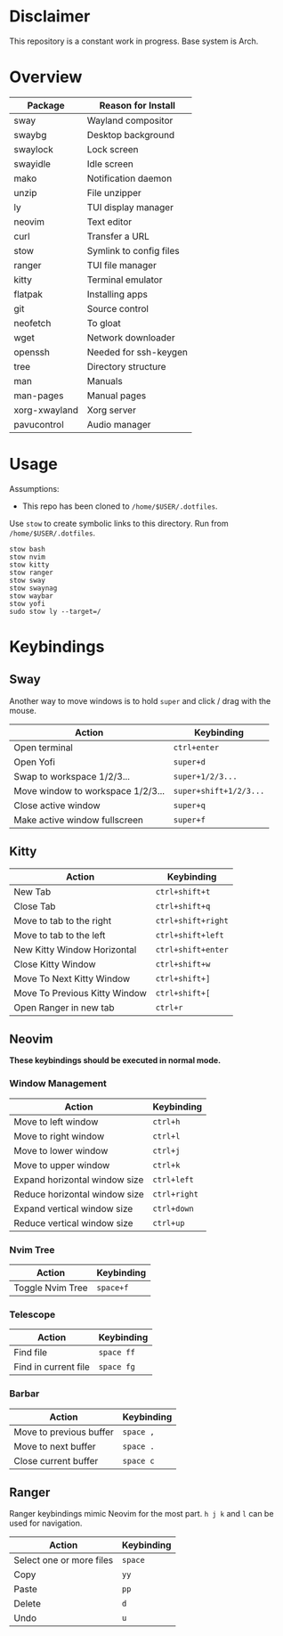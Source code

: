 # Disclaimer

This repository is a constant work in progress. Base system is Arch.

# Overview

| Package       | Reason for Install       |
|---------------|--------------------------|
| sway          | Wayland compositor
| swaybg        | Desktop background
| swaylock      | Lock screen
| swayidle      | Idle screen
| mako          | Notification daemon
| unzip         | File unzipper
| ly            | TUI display manager
| neovim        | Text editor
| curl          | Transfer a URL
| stow          | Symlink to config files
| ranger        | TUI file manager
| kitty         | Terminal emulator
| flatpak       | Installing apps
| git           | Source control
| neofetch      | To gloat
| wget          | Network downloader
| openssh       | Needed for ssh-keygen
| tree          | Directory structure
| man           | Manuals
| man-pages     | Manual pages
| xorg-xwayland | Xorg server
| pavucontrol   | Audio manager

# Usage

Assumptions:

- This repo has been cloned to `/home/$USER/.dotfiles`.

Use `stow` to create symbolic links to this directory. Run from `/home/$USER/.dotfiles`.

```
stow bash
stow nvim
stow kitty
stow ranger
stow sway
stow swaynag
stow waybar
stow yofi
sudo stow ly --target=/
```

# Keybindings

## Sway

Another way to move windows is to hold `super` and click / drag with the mouse.

| Action                           | Keybinding             |
|----------------------------------|------------------------|
| Open terminal                    | `ctrl+enter`           |
| Open Yofi                        | `super+d`              |
| Swap to workspace 1/2/3...       | `super+1/2/3...`       |
| Move window to workspace 1/2/3...| `super+shift+1/2/3...` |
| Close active window              | `super+q`              |
| Make active window fullscreen    | `super+f`              |

## Kitty

| Action                        | Keybinding          |
|-------------------------------|---------------------|
| New Tab                       | `ctrl+shift+t`      |
| Close Tab                     | `ctrl+shift+q`      |
| Move to tab to the right      | `ctrl+shift+right`  |
| Move to tab to the left       | `ctrl+shift+left`   |
| New Kitty Window Horizontal   | `ctrl+shift+enter`  |
| Close Kitty Window            | `ctrl+shift+w`      |
| Move To Next Kitty Window     | `ctrl+shift+]`      |
| Move To Previous Kitty Window | `ctrl+shift+[`      |
| Open Ranger in new tab        | `ctrl+r`            |

## Neovim

**These keybindings should be executed in normal mode.**

### Window Management

| Action                          | Keybinding   |
|---------------------------------|--------------|
| Move to left window             | `ctrl+h`     |
| Move to right window            | `ctrl+l`     |
| Move to lower window            | `ctrl+j`     |
| Move to upper window            | `ctrl+k`     |
| Expand horizontal window size   | `ctrl+left`  |
| Reduce horizontal window size   | `ctrl+right` |
| Expand vertical window size     | `ctrl+down`  |
| Reduce vertical window size     | `ctrl+up`    |

### Nvim Tree

| Action           | Keybinding |
|------------------|------------|
| Toggle Nvim Tree | `space+f`  |

### Telescope

| Action               | Keybinding  |
|----------------------|-------------|
| Find file            | `space ff`  |
| Find in current file | `space fg`  |

### Barbar

| Action                  | Keybinding |
|-------------------------|------------|
| Move to previous buffer | `space ,`  |
| Move to next buffer     | `space .`  |
| Close current buffer    | `space c`  |

## Ranger

Ranger keybindings mimic Neovim for the most part. `h j k` and `l` can be used for navigation.

| Action                   | Keybinding |
|--------------------------|------------|
| Select one or more files | `space`    |
| Copy                     | `yy`       |
| Paste                    | `pp`       |
| Delete                   | `d`        |
| Undo                     | `u`        |
